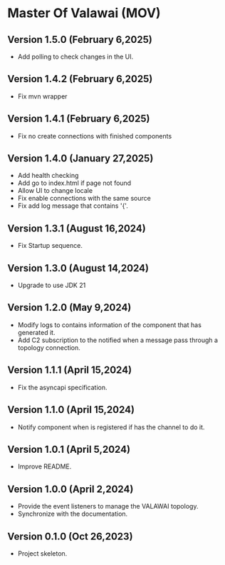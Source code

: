 # Master Of Valawai (MOV)


## Version 1.5.0 (February 6,2025)

 - Add polling to check changes in the UI.
 

## Version 1.4.2 (February 6,2025)

 - Fix mvn wrapper
 
 
## Version 1.4.1 (February 6,2025)

 - Fix no create connections with finished components
 
 
## Version 1.4.0 (January 27,2025)

 - Add health checking
 - Add go to index.html if page not found
 - Allow UI to change locale
 - Fix enable connections with the same source
 - Fix add log message that contains '{'.


## Version 1.3.1 (August 16,2024)

 - Fix Startup sequence.


## Version 1.3.0 (August 14,2024)

 - Upgrade to use JDK 21


## Version 1.2.0 (May 9,2024)

 - Modify logs to contains information of the component that has generated it.
 - Add C2 subscription to the notified when a message pass through
  a topology connection.


## Version 1.1.1 (April 15,2024)

 - Fix the asyncapi specification.


## Version 1.1.0 (April 15,2024)

 - Notify component when is registered if has the channel to do it.
 

## Version 1.0.1 (April 5,2024)

 - Improve README.
 

## Version 1.0.0 (April 2,2024)

 - Provide the event listeners to manage the VALAWAI topology.
 - Synchronize with the documentation.


## Version 0.1.0 (Oct 26,2023)

 - Project skeleton.
